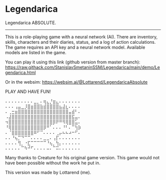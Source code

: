 # Legendarica

Legendarica ABSOLUTE.

----------------------                                                                                       

This is a role-playing game with a neural network (AI).
There are inventory, skills, characters and their diaries, status, and a log of action calculations.
The game requires an API key and a neural network model. Available models are listed in the game.

You can play it using this link (github version from master branch): https://raw.githack.com/StanislavSmetaninSSM/Legendarica/main/demo/Legendarica.html

Or in the websim: https://websim.ai/@Lottarend/LegendaricaAbsolute

PLAY AND HAVE FUN!

⠄⠄⠄⠄⠄⠄⠄⠄⠄⣀⡀⠄⢶⣄⡘⣶⣄⠄⠄⠄⠄⠄⠄⠄                           
⠄⠄⠄⢠⣤⣀⡸⣿⣶⣿⣿⣷⣾⣿⣿⣿⣿⣦⣼⣆⠄⠄⠄⠄                             
⠄⢀⣒⣶⣿⣿⣿⣿⣿⣿⣿⣿⣿⣿⣿⣿⣿⣿⣿⣿⣤⣾⠃⠄                          
⠠⣼⣿⣿⣿⣿⣿⣿⣿⣿⣿⣿⣿⣿⣿⣿⣿⣿⣿⣿⣿⣯⣤⠄                          
⠲⣿⣿⣿⣿⣿⣿⣿⣿⣿⣿⣿⣿⣿⣿⡿⠟⠛⠻⢿⣿⣿⣥⠄                       
⠘⢿⣿⣿⣿⣿⣿⣿⣿⣿⣿⣿⡿⠛⠁⠄⠄⠄⠘⠃⠄⠉⢳⡷                        
⠄⠈⣿⣿⣿⣿⣿⣿⣿⠿⠋⠉⠄⠄⠄⠄⢀⡤⠦⠦⠴⠒⠋⠄                           
⠄⠄⠘⢦⡉⠙⠉⠉⠄⠄⠄⠄⣀⣀⠄⢠⡏⠄⠄⠄⠄⠄⠄⠄                                
⠄⠄⠄⠄⢻⡀⠐⣏⠉⠉⠉⠉⠉⠘⢦⡀⢳⡄⠄⠄⠄⠄⠄⠄                               
⠄⠄⠄⠄⠄⠉⠳⠚⠋⠄⠄⠄⠄⠤⠄⠉⠭⠄⠄⠄⠄⠄⠄⠄                                 


Many thanks to Creature for his original game version. This game would not have been possible without the work he put in.

This version was made by Lottarend (me).
